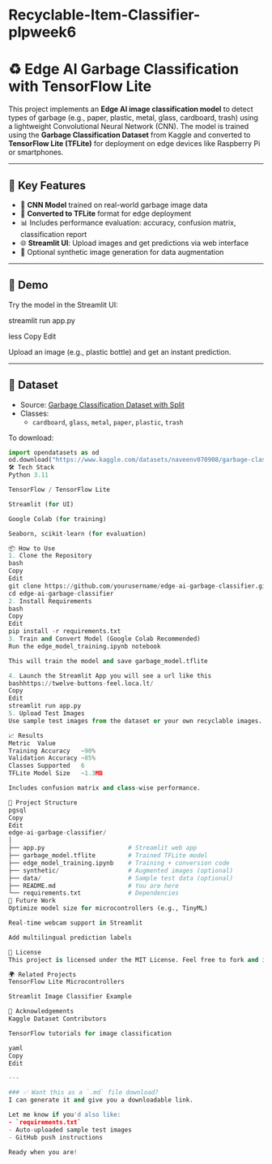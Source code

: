 # Recyclable-Item-Classifier-plpweek6

# ♻️ Edge AI Garbage Classification with TensorFlow Lite

This project implements an **Edge AI image classification model** to detect types of garbage (e.g., paper, plastic, metal, glass, cardboard, trash) using a lightweight Convolutional Neural Network (CNN). The model is trained using the **Garbage Classification Dataset** from Kaggle and converted to **TensorFlow Lite (TFLite)** for deployment on edge devices like Raspberry Pi or smartphones.

---

## 📌 Key Features

- 🧠 **CNN Model** trained on real-world garbage image data
- 💾 **Converted to TFLite** format for edge deployment
- 📊 Includes performance evaluation: accuracy, confusion matrix, classification report
- 🌐 **Streamlit UI**: Upload images and get predictions via web interface
- 📸 Optional synthetic image generation for data augmentation

---

## 🚀 Demo

Try the model in the Streamlit UI:

streamlit run app.py

less
Copy
Edit

Upload an image (e.g., plastic bottle) and get an instant prediction.

---

## 📁 Dataset

- Source: [Garbage Classification Dataset with Split](https://www.kaggle.com/datasets/naveenv070908/garbage-classification-with-split-train-and-test)
- Classes:
  - `cardboard`, `glass`, `metal`, `paper`, `plastic`, `trash`

To download:
```python
import opendatasets as od
od.download("https://www.kaggle.com/datasets/naveenv070908/garbage-classification-with-split-train-and-test")
🛠 Tech Stack
Python 3.11

TensorFlow / TensorFlow Lite

Streamlit (for UI)

Google Colab (for training)

Seaborn, scikit-learn (for evaluation)

📦 How to Use
1. Clone the Repository
bash
Copy
Edit
git clone https://github.com/yourusername/edge-ai-garbage-classifier.git
cd edge-ai-garbage-classifier
2. Install Requirements
bash
Copy
Edit
pip install -r requirements.txt
3. Train and Convert Model (Google Colab Recommended)
Run the edge_model_training.ipynb notebook

This will train the model and save garbage_model.tflite

4. Launch the Streamlit App you will see a url like this 
bashhttps://twelve-buttons-feel.loca.lt/
Copy
Edit
streamlit run app.py
5. Upload Test Images
Use sample test images from the dataset or your own recyclable images.

📈 Results
Metric	Value
Training Accuracy	~90%
Validation Accuracy	~85%
Classes Supported	6
TFLite Model Size	~1.3MB

Includes confusion matrix and class-wise performance.

📂 Project Structure
pgsql
Copy
Edit
edge-ai-garbage-classifier/
│
├── app.py                       # Streamlit web app
├── garbage_model.tflite         # Trained TFLite model
├── edge_model_training.ipynb    # Training + conversion code
├── synthetic/                   # Augmented images (optional)
├── data/                        # Sample test data (optional)
├── README.md                    # You are here
└── requirements.txt             # Dependencies
🧠 Future Work
Optimize model size for microcontrollers (e.g., TinyML)

Real-time webcam support in Streamlit

Add multilingual prediction labels

📜 License
This project is licensed under the MIT License. Feel free to fork and improve!

🌍 Related Projects
TensorFlow Lite Microcontrollers

Streamlit Image Classifier Example

🙌 Acknowledgements
Kaggle Dataset Contributors

TensorFlow tutorials for image classification

yaml
Copy
Edit

---

### ✅ Want this as a `.md` file download?
I can generate it and give you a downloadable link.

Let me know if you'd also like:
- `requirements.txt`
- Auto-uploaded sample test images
- GitHub push instructions

Ready when you are!
